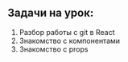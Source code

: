 ## Задачи на урок:

1. Разбор работы с git в React
2. Знакомство с компонентами
3. Знакомство с props